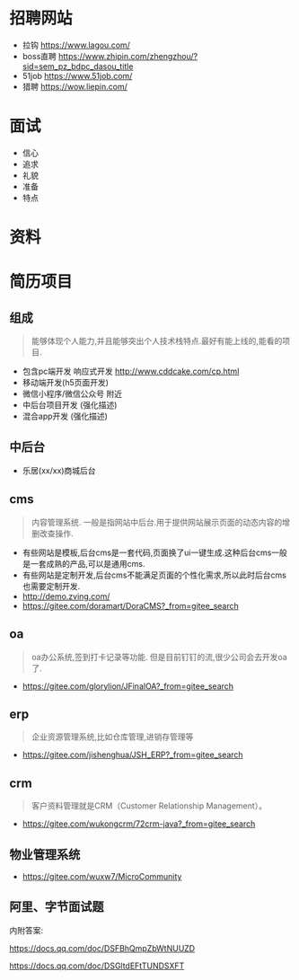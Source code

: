 ﻿# 招聘网站

+ 拉钩 https://www.lagou.com/
+ boss直聘 https://www.zhipin.com/zhengzhou/?sid=sem_pz_bdpc_dasou_title
+ 51job  https://www.51job.com/
+ 猎聘 https://wow.liepin.com/

# 面试
+ 信心
+ 追求
+ 礼貌
+ 准备
+ 特点

# 资料

# 简历项目

## 组成
> 能够体现个人能力,并且能够突出个人技术栈特点.最好有能上线的,能看的项目.


+ 包含pc端开发 响应式开发   http://www.cddcake.com/cp.html
+ 移动端开发(h5页面开发) 
+ 微信小程序/微信公众号 附近
+ 中后台项目开发 (强化描述) 
+ 混合app开发 (强化描述) 


## 中后台

+ 乐居(xx/xx)商城后台

## cms
> 内容管理系统. 一般是指网站中后台.用于提供网站展示页面的动态内容的增删改查操作.

+ 有些网站是模板,后台cms是一套代码,页面换了ui一键生成.这种后台cms一般是一套成熟的产品,可以是通用cms.
+ 有些网站是定制开发,后台cms不能满足页面的个性化需求,所以此时后台cms也需要定制开发.
+ http://demo.zving.com/
+ https://gitee.com/doramart/DoraCMS?_from=gitee_search

## oa
> oa办公系统,签到打卡记录等功能. 但是目前钉钉的流,很少公司会去开发oa了.

+ https://gitee.com/glorylion/JFinalOA?_from=gitee_search


## erp
> 企业资源管理系统,比如仓库管理,进销存管理等

+ https://gitee.com/jishenghua/JSH_ERP?_from=gitee_search


## crm
> 客户资料管理就是CRM（Customer Relationship Management）。

+ https://gitee.com/wukongcrm/72crm-java?_from=gitee_search


## 物业管理系统
+ https://gitee.com/wuxw7/MicroCommunity

## 阿里、字节面试题

内附答案:

https://docs.qq.com/doc/DSFBhQmpZbWtNUUZD

https://docs.qq.com/doc/DSGltdEFtTUNDSXFT



